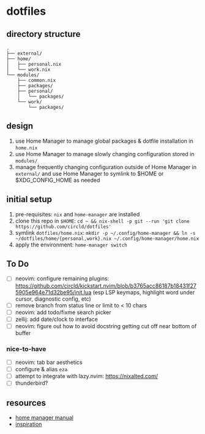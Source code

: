 # dotfiles

## directory structure

```
.
├── external/
├── home/
│   ├── personal.nix
│   └── work.nix
└── modules/
    ├── common.nix
    ├── packages/
    ├── personal/
    │   └── packages/
    └── work/
        └── packages/
```

## design

1. use Home Manager to manage global packages & dotfile installation in `home.nix`
2. use Home Manager to manage slowly changing configuration stored in `modules/`
3. manage frequently changing configuration outside of Home Manager in `external/` and use Home Manager to symlink to $HOME or $XDG_CONFIG_HOME as needed

## initial setup

1. pre-requisites: `nix` and `home-manager` are installed
2. clone this repo in `$HOME`: `cd ~ && nix-shell -p git --run 'git clone https://github.com/circld/dotfiles'`
3. symlink `dotfiles/home.nix`: `mkdir -p ~/.config/home-manager && ln -s ~/dotfiles/home/{personal,work}.nix ~/.config/home-manager/home.nix`
4. apply the environment: `home-manager switch`

## To Do

- [ ] neovim: configure remaining plugins: https://github.com/circld/kickstart.nvim/blob/b3765acc86187b18431f275905e964e71d32be95/init.lua (esp LSP keymaps, highlight word under cursor, diagnostic config, etc)
- [ ] remove branch from status line or limit to < 10 chars
- [ ] neovim: add todo/fixme search picker
- [ ] zellij: add date/clock to interface
- [ ] neovim: figure out how to avoid docstring getting cut off near bottom of buffer

### nice-to-have

- [ ] neovim: tab bar aesthetics
- [ ] configure & alias `eza`
- [ ] attempt to integrate with lazy.nvim: https://nixalted.com/
- [ ] thunderbird?

## resources

- [home manager manual](https://nix-community.github.io/home-manager/)
- [inspiration](https://github.com/nix-community/home-manager/blob/901f8fef7f349cf8a8e97b3230b22fd592df9160/tests/integration/standalone/alice-home-init.nix#L8)
